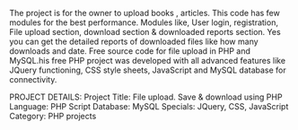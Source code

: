 The project is for the owner to upload books , articles. This code has few modules for the best performance. Modules like, User login, registration, File upload section, download section & downloaded reports section. Yes you can get the detailed reports of downloaded files like how many downloads and date. Free source code for file upload in PHP and MySQL.his free PHP project was developed with all advanced features like JQuery functioning, CSS style sheets, JavaScript and MySQL database for connectivity.
 
 PROJECT DETAILS:
Project Title: File upload. Save & download using PHP
Language: PHP Script
Database: MySQL
Specials: JQuery, CSS, JavaScript
Category: PHP projects
